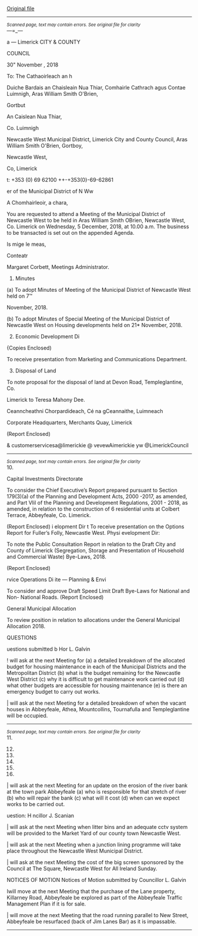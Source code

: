 [Original file](https://www.limerick.ie/sites/default/files/media/documents/2018-12/00%202018-12-05%20Agenda.pdf)

---
*<small>Scanned page, text may contain errors. See original file for clarity</small>*  
—=_—

a —
Limerick
CITY & COUNTY

COUNCIL

30" November , 2018

To: The Cathaoirleach an h

Duiche Bardais an Chaisleain Nua Thiar,
Comhairle Cathrach agus Contae Luimnigh,
Aras William Smith O'Brien,

Gortbut

An Caislean Nua Thiar,

Co. Luimnigh

Newcastle West Municipal District,
Limerick City and County Council,
Aras William Smith O'Brien,
Gortboy,

Newcastle West,

Co, Limerick

t: +353 (0) 69 62100
++-+353(0}-69-62861

er of the Municipal District of N Ww

A Chomhairleoir, a chara,

You are requested to attend a Meeting of the Municipal District of Newcastle West to be held
in Aras William Smith OBrien, Newcastle West, Co. Limerick on Wednesday, 5 December,
2018, at 10.00 a.m. The business to be transacted is set out on the appended Agenda.

Is mige le meas,

Conteatr

Margaret Corbett,
Meetings Administrator.

1. Minutes

(a) To adopt Minutes of Meeting of the Municipal District of Newcastle West held on 7™

November, 2018.

(b) To adopt Minutes of Special Meeting of the Municipal District of Newcastle West on
Housing developments held on 21* November, 2018.

2. Economic Development Di

{Copies Enclosed)

To receive presentation from Marketing and Communications Department.

3. Disposal of Land

To note proposal for the disposal of land at Devon Road, Templeglantine, Co.

Limerick to Teresa Mahony Dee.

Ceanncheathni Chorpardideach, Cé na gCeannaithe, Luimneach

Corporate Headquarters, Merchants Quay, Limerick

(Report Enclosed)

& customerservicesa@limerickie
@ vevewAimerickie
yw @LimerickCouncil


---
*<small>Scanned page, text may contain errors. See original file for clarity</small>*  
10.

Capital Investments Directorate

To consider the Chief Executive’s Report prepared pursuant to Section 179(3)(a) of the
Planning and Development Acts, 2000 -2017, as amended, and Part VIil of the Planning
and Development Regulations, 2001 - 2018, as amended, in relation to the
construction of 6 residential units at Colbert Terrace, Abbeyfeale, Co. Limerick.

(Report Enclosed)
i elopment Dir t
To receive presentation on the Options Report for Fuller’s Folly, Newcastle West.
Physi evelopment Dir:

To note the Public Consultation Report in relation to the Draft City and County of
Limerick (Segregation, Storage and Presentation of Household and Commercial
Waste) Bye-Laws, 2018.

(Report Enclosed)

rvice Operations Di ite — Planning & Envi

To consider and approve Draft Speed Limit Draft Bye-Laws for National and Non-
National Roads.
(Report Enclosed)

General Municipal Allocation

To review position in relation to allocations under the General Municipal Allocation
2018.

QUESTIONS

uestions submitted b Hor L. Galvin

! will ask at the next Meeting for (a) a detailed breakdown of the allocated budget for
housing maintenance in each of the Municipal Districts and the Metropolitan District
(b) what is the budget remaining for the Newcastle West District (c) why it is difficult
to get maintenance work carried out (d) what other budgets are accessible for housing
maintenance (e) is there an emergency budget to carry out works.

| will ask at the next Meeting for a detailed breakdown of when the vacant houses in
Abbeyfeale, Athea, Mountcollins, Tournafulla and Templeglantine will be occupied.


---
*<small>Scanned page, text may contain errors. See original file for clarity</small>*  
11.

12.

13.

14.

15.

16.

| will ask at the next Meeting for an update on the erosion of the river bank at the
town park Abbeyfeale (a) who is responsible for that stretch of river (b) who will
repair the bank (c) what will it cost (d) when can we expect works to be carried out.

uestion: H ncillor J. Scanian

| will ask at the next Meeting when litter bins and an adequate cctv system will be
provided to the Market Yard of our county town Newcastle West.

| will ask at the next Meeting when a junction lining programme will take place
throughout the Newcastle West Municipal District.

| will ask at the next Meeting the cost of the big screen sponsored by the Council at
The Square, Newcastle West for All Ireland Sunday.

NOTICES OF MOTION
Notices of Motion submitted by Councillor L. Galvin

Iwill move at the next Meeting that the purchase of the Lane property, Killarney Road,
Abbeyfeale be explored as part of the Abbeyfeale Traffic Management Plan if it is for
sale.

| will move at the next Meeting that the road running parallel to New Street,
Abbeyfeale be resurfaced (back of Jim Lanes Bar) as it is impassable.


---
